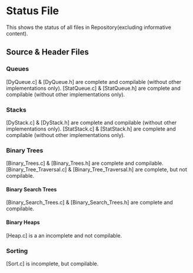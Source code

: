 # Status File
This shows the status of all files in Repository(excluding informative content).

## Source & Header Files

### Queues
[DyQueue.c] & [DyQueue.h] are complete and compilable (without other implementations only).
[StatQueue.c] & [StatQueue.h] are complete and compilable (without other implementations only).
### Stacks
[DyStack.c] & [DyStack.h] are complete and compilable (without other implementations only).
[StatStack.c] & [StatStack.h] are complete and compilable (without other implementations only).
### Binary Trees
[Binary_Trees.c] & [Binary_Trees.h] are complete and compilable.
[Binary_Tree_Traversal.c] & [Binary_Tree_Traversal.h] are complete, but not compilable.
#### Binary Search Trees
[Binary_Search_Trees.c] & [Binary_Search_Trees.h] are complete and compilable.
#### Binary Heaps
[Heap.c] is a an incomplete and not compilable.
### Sorting
[Sort.c] is incomplete, but compilable.